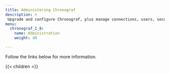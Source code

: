 ```yaml
---
title: Administering Chronograf
description: >
 Upgrade and configure Chronograf, plus manage connections, users, security, and organizations.
menu:
  chronograf_1_8:
    name: Administration
    weight: 40

---
```


Follow the links below for more information.

{{< children >}}
